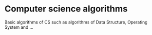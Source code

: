# Computer science algorithms
Basic algorithms of CS such as algorithms of Data Structure, Operating System and ...
